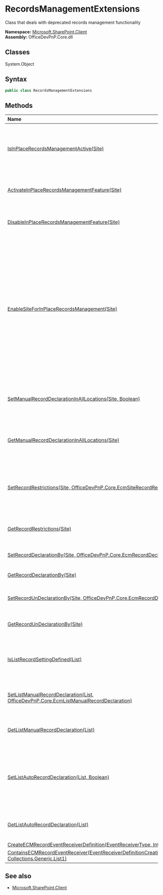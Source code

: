 # RecordsManagementExtensions
Class that deals with deprecated records management functionality  

**Namespace:** [Microsoft.SharePoint.Client](Microsoft.SharePoint.Client.md)  
**Assembly:** OfficeDevPnP.Core.dll  
## Classes
System.Object  
## Syntax
```C#
public class RecordsManagementExtensions
```
## Methods
|**Name**|**Description**|
|:-----|:-----|
| [IsInPlaceRecordsManagementActive(Site)](RecordsManagementExtensionsIsInPlaceRecordsManagementActiveSite.md) | Checks if in place records management functionality is enabled for this site collection
| [ActivateInPlaceRecordsManagementFeature(Site)](RecordsManagementExtensionsActivateInPlaceRecordsManagementFeatureSite.md) | Activate the in place records management feature
| [DisableInPlaceRecordsManagementFeature(Site)](RecordsManagementExtensionsDisableInPlaceRecordsManagementFeatureSite.md) | Deactivate the in place records management feature
| [EnableSiteForInPlaceRecordsManagement(Site)](RecordsManagementExtensionsEnableSiteForInPlaceRecordsManagementSite.md) | Enable in place records management. The in place records management feature will be enabled and the in place record management will be enabled in all locations with record declaration allowed by all contributors and undeclaration by site admins
| [SetManualRecordDeclarationInAllLocations(Site, Boolean)](RecordsManagementExtensionsSetManualRecordDeclarationInAllLocationsSiteBoolean.md) | Defines if in place records management is allowed in all places
| [GetManualRecordDeclarationInAllLocations(Site)](RecordsManagementExtensionsGetManualRecordDeclarationInAllLocationsSite.md) | Get the value of the records management is allowed in all places setting
| [SetRecordRestrictions(Site, OfficeDevPnP.Core.EcmSiteRecordRestrictions)](RecordsManagementExtensionsSetRecordRestrictionsSiteOfficeDevPnP.Core.EcmSiteRecordRestrictions.md) | Defines the restrictions that are placed on a document once it's declared as a record
| [GetRecordRestrictions(Site)](RecordsManagementExtensionsGetRecordRestrictionsSite.md) | Gets the current restrictions on declared records
| [SetRecordDeclarationBy(Site, OfficeDevPnP.Core.EcmRecordDeclarationBy)](RecordsManagementExtensionsSetRecordDeclarationBySiteOfficeDevPnP.Core.EcmRecordDeclarationBy.md) | Defines who can declare records
| [GetRecordDeclarationBy(Site)](RecordsManagementExtensionsGetRecordDeclarationBySite.md) | Gets who can declare records
| [SetRecordUnDeclarationBy(Site, OfficeDevPnP.Core.EcmRecordDeclarationBy)](RecordsManagementExtensionsSetRecordUnDeclarationBySiteOfficeDevPnP.Core.EcmRecordDeclarationBy.md) | Defines who can undeclare records
| [GetRecordUnDeclarationBy(Site)](RecordsManagementExtensionsGetRecordUnDeclarationBySite.md) | Gets who can undeclare records
| [IsListRecordSettingDefined(List)](RecordsManagementExtensionsIsListRecordSettingDefinedList.md) | Checks if this list has active in place records management settings defined
| [SetListManualRecordDeclaration(List, OfficeDevPnP.Core.EcmListManualRecordDeclaration)](RecordsManagementExtensionsSetListManualRecordDeclarationListOfficeDevPnP.Core.EcmListManualRecordDeclaration.md) | Defines the manual in place record declaration for this list
| [GetListManualRecordDeclaration(List)](RecordsManagementExtensionsGetListManualRecordDeclarationList.md) | Gets the manual in place record declaration for this list
| [SetListAutoRecordDeclaration(List, Boolean)](RecordsManagementExtensionsSetListAutoRecordDeclarationListBoolean.md) | Defines if auto record declaration is active for this list: all added items will be automatically declared as a record if active
| [GetListAutoRecordDeclaration(List)](RecordsManagementExtensionsGetListAutoRecordDeclarationList.md) | Returns if auto record declaration is active for this list
| [CreateECMRecordEventReceiverDefinition(EventReceiverType, Int32, Int32)](RecordsManagementExtensionsCreateECMRecordEventReceiverDefinitionEventReceiverTypeInt32Int32.md) | 
| [ContainsECMRecordEventReceiver(EventReceiverDefinitionCreationInformation, Collections.Generic.List1<EventReceiverDefinition>)](RecordsManagementExtensionsContainsECMRecordEventReceiverEventReceiverDefinitionCreationInformationCollections.Generic.List1<EventReceiverDefinition>.md) | 
## See also
- [Microsoft.SharePoint.Client](Microsoft.SharePoint.Client.md)

